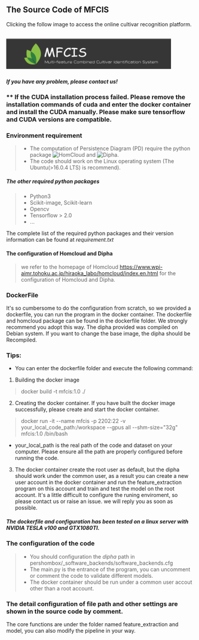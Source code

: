 ## The Source Code of MFCIS 

Clicking the follow image to access the online cultivar recognition platform.

![MFCIS online platform](https://github.com/WeizhenLiuBioinform/mfcis/blob/master/banner.PNG)
---
##### If you have any problem, please contact us!
### ** If the CUDA installation process failed. Please remove the installation commands of cuda and enter the docker container and install the CUDA manually. Please make sure tensorflow and CUDA versions are compatible.
### Environment requirement
> - The computation of Persistence Diagram (PD) require the python package ![HomCloud](https://homcloud.dev/])
    and ![Dipha](https://github.com/DIPHA/dipha).
> - The code should work on the Linux operating system (The Ubuntu(>16.0.4 LTS) is recommend).

##### The other required python packages 
> - Python3
> - Scikit-image, Scikit-learn
> - Opencv
> - Tensorflow > 2.0 
> - ...

 The complete list of the required python packages and their version information can be found at _requirement.txt_

#### The configuration of Homcloud and Dipha 
> we refer to the homepage of Homcloud https://www.wpi-aimr.tohoku.ac.jp/hiraoka_labo/homcloud/index.en.html for the configuration of Homcloud and Dipha.
### DockerFile
It's so cumbersome to do the configuration from scratch, so we provided a dockerfile, you can run the program in the docker container.
The dockerfile and homcloud package can be found in the dockerfile folder. We strongly recommend you adopt this way. The dipha provided was compiled on Debian system. If you want to change the base image, the dipha should be Recompiled.
### Tips:
 - You can enter the dockerfile folder and execute the following command:
 1. Building the docker image
 > docker build -t mfcis:1.0 ./
 2. Creating the docker container. If you have built the docker image successfully, please create and start the docker container.
 > docker run -it --name mfcis -p 2202:22 -v your_local_code_path:/workspace --gpus all --shm-size="32g" mfcis:1.0 /bin/bash
 - your_local_path is the real path of the code and dataset on your computer. Please ensure all the path are properly configured before running the code.
 3. The docker container create the root user as default, but the dipha should work under the common user, as a result you can create a new user account in the docker container and run the feature_extraction program on this account and train and test the model on the root account. It's a little difficult to configure the runing enviroment, so please contact us or raise an issue. we will reply you as soon as possible.
 ##### The dockerfile and configuration has been tested on a linux server with NVIDIA TESLA v100 and GTX1080TI.
### The configuration of the code
> - You should configuration the *_dipha_* path in 
  pershombox/_software_backends/software_backends.cfg
> - The main.py is the entrance of the program, you can uncomment or comment the code to validate different models.
>- The docker container should be run under a common user accout other than a root account.

### The detail configuration of file path and other settings are shown in the source code by comment.
The core functions are under the folder named feature_extraction and model, you can also modify the pipeline in your way.
